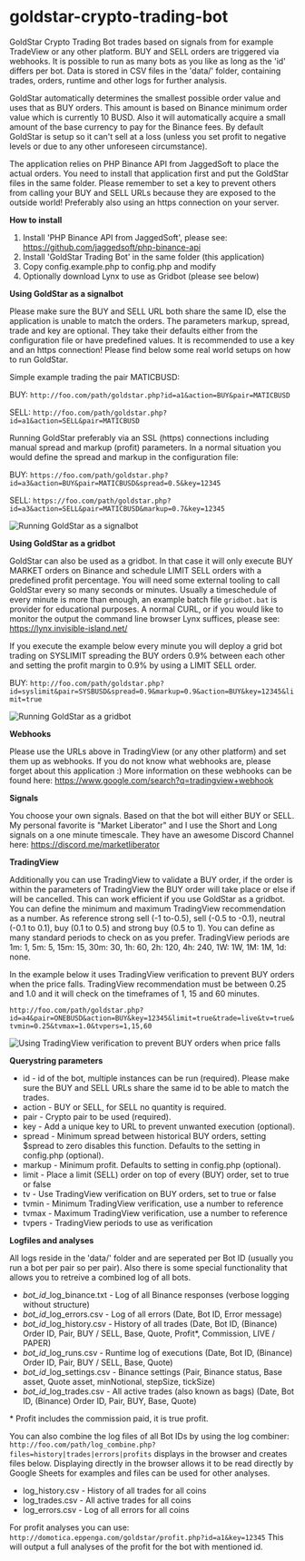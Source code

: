 # goldstar-crypto-trading-bot
GoldStar Crypto Trading Bot trades based on signals from for example TradeView or any other platform. BUY and SELL orders are triggered via webhooks. It is possible to run as many bots as you like as long as the 'id' differs per bot. Data is stored in CSV files in the 'data/' folder, containing trades, orders, runtime and other logs for further analysis.

GoldStar automatically determines the smallest possible order value and uses that as BUY orders. This amount is based on Binance minimum order value which is currently 10 BUSD. Also it will automatically acquire a small amount of the base currency to pay for the Binance fees. By default GoldStar is setup so it can't sell at a loss (unless you set profit to negative levels or due to any other unforeseen circumstance).

The application relies on PHP Binance API from JaggedSoft to place the actual orders. You need to install that application first and put the GoldStar files in the same folder. Please remember to set a key to prevent others from calling your BUY and SELL URLs because they are exposed to the outside world! Preferably also using an https connection on your server.

**How to install**

1) Install 'PHP Binance API from JaggedSoft', please see: https://github.com/jaggedsoft/php-binance-api
2) Install 'GoldStar Trading Bot' in the same folder (this application)
3) Copy config.example.php to config.php and modify
4) Optionally download Lynx to use as Gridbot (please see below)

**Using GoldStar as a signalbot**

Please make sure the BUY and SELL URL both share the same ID, else the application is unable to match the orders. The parameters markup, spread, trade and key are optional. They take their defaults either from the configuration file or have predefined values. It is recommended to use a key and an https connection! Please find below some real world setups on how to run GoldStar.

Simple example trading the pair MATICBUSD:

BUY:
`http://foo.com/path/goldstar.php?id=a1&action=BUY&pair=MATICBUSD`

SELL:
`http://foo.com/path/goldstar.php?id=a1&action=SELL&pair=MATICBUSD`

Running GoldStar preferably via an SSL (https) connections including manual spread and markup (profit) parameters. In a normal situation you would define the spread and markup in the configuration file:

BUY:
`https://foo.com/path/goldstar.php?id=a3&action=BUY&pair=MATICBUSD&spread=0.5&key=12345`

SELL:
`https://foo.com/path/goldstar.php?id=a3&action=SELL&pair=MATICBUSD&markup=0.7&key=12345`

![Running GoldStar as a signalbot](https://share.cryptowat.ch/charts/c78p54ltqnga5k7ql48g-binance-rosebusd.png)

**Using GoldStar as a gridbot**

GoldStar can also be used as a gridbot. In that case it will only execute BUY MARKET orders on Binance and schedule LIMIT SELL orders with a predefined profit percentage. You will need some external tooling to call GoldStar every so many seconds or minutes. Usually a timeschedule of every minute is more than enough, an example batch file `gridbot.bat` is provider for educational purposes. A normal CURL, or if you would like to monitor the output the command line browser Lynx suffices, please see: https://lynx.invisible-island.net/

If you execute the example below every minute you will deploy a grid bot trading on SYSLIMIT spreading the BUY orders 0.9% between each other and setting the profit margin to 0.9% by using a LIMIT SELL order.

BUY:
`http://foo.com/path/goldstar.php?id=syslimit&pair=SYSBUSD&spread=0.9&markup=0.9&action=BUY&key=12345&limit=true`

![Running GoldStar as a gridbot](https://share.cryptowat.ch/charts/c78p35up6bmlauced66g-binance-onebusd.png)

**Webhooks**

Please use the URLs above in TradingView (or any other platform) and set them up as webhooks. If you do not know what webhooks are, please forget about this application :) More information on these webhooks can be found here: https://www.google.com/search?q=tradingview+webhook

**Signals**

You choose your own signals. Based on that the bot will either BUY or SELL. My personal favorite is "Market Liberator" and I use the Short and Long signals on a one minute timescale. They have an awesome Discord Channel here: https://discord.me/marketliberator

**TradingView**

Additionally you can use TradingView to validate a BUY order, if the order is within the parameters of TradingView the BUY order will take place or else if will be cancelled. This can work efficient if you use GoldStar as a gridbot. You can define the minimum and maximum TradingView recommendation as a number. As reference strong sell (-1 to-0.5), sell (-0.5 to -0.1), neutral (-0.1 to 0.1), buy (0.1 to 0.5) and strong buy (0.5 to 1). You can define as many standard periods to check on as you prefer. TradingView periods are 1m: 1, 5m: 5, 15m: 15, 30m: 30, 1h: 60, 2h: 120, 4h: 240, 1W: 1W, 1M: 1M, 1d: none.

In the example below it uses TradingView verification to prevent BUY orders when the price falls. TradingView recommendation must be between 0.25 and 1.0 and it will check on the timeframes of 1, 15 and 60 minutes.

`http://foo.com/path/goldstar.php?id=a4&pair=ONEBUSD&action=BUY&key=12345&limit=true&trade=live&tv=true&tvmin=0.25&tvmax=1.0&tvpers=1,15,60`

![Using TradingView verification to prevent BUY orders when price falls](https://share.cryptowat.ch/charts/cbsg5r287pp0qbkpkr70-binance-one-busd.png)

**Querystring parameters**

- id       - id of the bot, multiple instances can be run (required). Please make sure the BUY and SELL URLs share the same id to be able to match the trades.
- action   - BUY or SELL, for SELL no quantity is required.
- pair     - Crypto pair to be used (required).
- key      - Add a unique key to URL to prevent unwanted execution (optional).
- spread   - Minimum spread between historical BUY orders, setting $spread to zero disables this function. Defaults to the setting in config.php (optional).
- markup   - Minimum profit. Defaults to setting in config.php (optional).
- limit    - Place a limit (SELL) order on top of every (BUY) order, set to true or false
- tv       - Use TradingView verification on BUY orders, set to true or false
- tvmin    - Minimum TradingView verification, use a number to reference
- tvmax    - Maximum TradingView verification, use a number to reference
- tvpers   - TradingView periods to use as verification

**Logfiles and analyses**

All logs reside in the 'data/' folder and are seperated per Bot ID (usually you run a bot per pair so per pair). Also there is some special functionality that allows you to retreive a combined log of all bots. 

- *bot_id*_log_binance.txt  - Log of all Binance responses (verbose logging without structure)
- *bot_id*_log_errors.csv   - Log of all errors (Date, Bot ID, Error message)
- *bot_id*_log_history.csv  - History of all trades (Date, Bot ID, (Binance) Order ID, Pair, BUY / SELL, Base, Quote, Profit\*, Commission, LIVE / PAPER)
- *bot_id*_log_runs.csv     - Runtime log of executions (Date, Bot ID, (Binance) Order ID, Pair, BUY / SELL, Base, Quote)
- *bot_id*_log_settings.csv	- Binance settings (Pair, Binance status, Base asset, Quote asset, minNotional, stepSize, tickSize)
- *bot_id*_log_trades.csv   - All active trades (also known as bags) (Date, Bot ID, (Binance) Order ID, Pair, BUY, Base, Quote)

\* Profit includes the commission paid, it is true profit.

You can also combine the log files of all Bot IDs by using the log combiner:
`http://foo.com/path/log_combine.php?files=history|trades|errors|profits` displays in the browser and creates files below. Displaying directly in the browser allows it to be read directly by Google Sheets for examples and files can be used for other analyses.

- log_history.csv     - History of all trades for all coins
- log_trades.csv      - All active trades for all coins
- log_errors.csv      - Log of all errors for all coins

For profit analyses you can use:
`http://domotica.eppenga.com/goldstar/profit.php?id=a1&key=12345`
This will output a full analyses of the profit for the bot with mentioned id.
